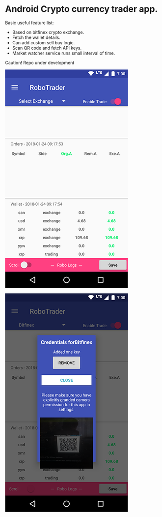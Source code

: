 # Android Crypto currency trader app.

Basic useful feature list:

 * Based on bitfinex crypto exchange.
 * Fetch the wallet details.
 * Can add custom sell buy logic.
 * Scan QR code and fetch API keys.
 * Market watcher service runs small interval of time.

Caution! Repo under development

![test image size](/images/a.png)

![test image size](/images/d.png)